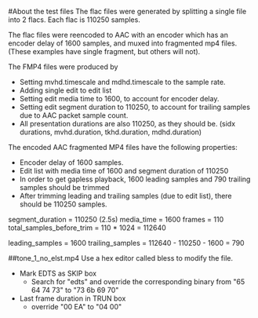 #About the test files
The flac files were generated by splitting a single file into 2 flacs.
Each flac is 110250 samples.

The flac files were reencoded to AAC with an encoder which has an encoder delay
of 1600 samples, and muxed into fragmented mp4 files.
(These examples have single fragment, but others will not).

The FMP4 files were produced by
 * Setting mvhd.timescale and mdhd.timescale to the sample rate.
 * Adding single edit to edit list
 * Setting edit media time to 1600, to account for encoder delay.
 * Setting edit segment duration to 110250, to account for trailing samples due to AAC packet sample count.
 * All presentation durations are also 110250, as they should be.
   (sidx durations, mvhd.duration, tkhd.duration, mdhd.duration)

The encoded AAC fragmented MP4 files have the following properties:
 * Encoder delay of 1600 samples.
 * Edit list with media time of 1600 and segment duration of 110250
 * In order to get gapless playback, 1600 leading samples and 790 trailing samples should be trimmed
 * After trimming leading and trailing samples (due to edit list), there should be
110250 samples.

segment_duration = 110250 (2.5s)
media_time =  1600
frames = 110
total_samples_before_trim = 110 * 1024 = 112640

leading_samples = 1600
trailing_samples = 112640 - 110250 - 1600 = 790

##tone_1_no_elst.mp4
Use a hex editor called bless to modify the file.
- Mark EDTS as SKIP box
	- Search for "edts" and override the corresponding binary from "65 64 74 73" to "73 6b 69 70"
- Last frame duration in TRUN box
	- override "00 EA" to "04 00"